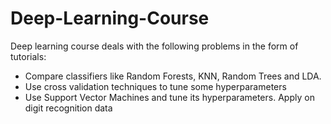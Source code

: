 # Deep-Learning-Course
Deep learning course deals with the following problems in the form of tutorials:
- Compare classifiers like Random Forests, KNN, Random Trees and LDA. 
- Use cross validation techniques to tune some hyperparameters
- Use Support Vector Machines and tune its hyperparameters. Apply on digit recognition data
